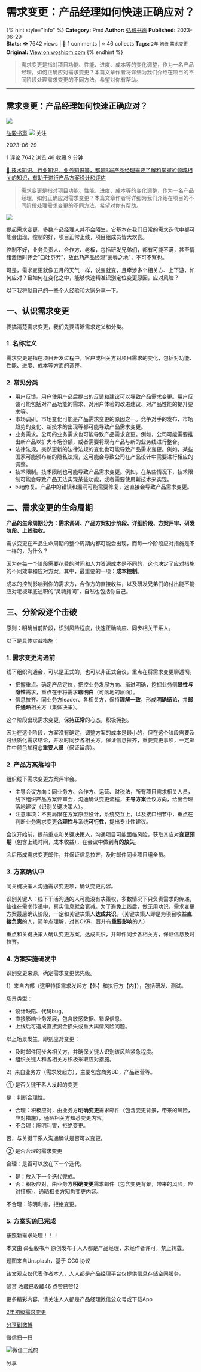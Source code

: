 # 需求变更：产品经理如何快速正确应对？
{% hint style="info" %}
**Category:** Pmd
**Author:** [弘毅书声](https://www.woshipm.com/u/312485)
**Published:** 2023-06-29  
**Stats:** 👁️ 7642 views | 💬 1 comments | ⭐ 46 collects
**Tags:** `2年` `初级` `需求变更`
**Original:** [View on woshipm.com](https://www.woshipm.com/pmd/5857149.html)
{% endhint %}
> 需求变更是指对项目功能、性能、进度、成本等的变化调整，作为一名产品经理，如何正确应对需求变更？本篇文章作者将详细为我们介绍在项目的不同阶段处理需求变更的不同方法，希望对你有帮助。

---

## 需求变更：产品经理如何快速正确应对？

[![](https://static.woshipm.com/view/woshipm_api_def_20230627171922_4275.jpg?imageView2/1/w/72/h/72/q/100)](https://www.woshipm.com/u/312485)

[弘毅书声](https://www.woshipm.com/u/312485) ![](https://static.woshipm.com/tag/1101_1@2x.png) 关注

2023-06-29

1 评论 7642 浏览 46 收藏 9 分钟

[🔗 技术知识、行业知识、业务知识等，都是B端产品经理需要了解和掌握的领域相关的知识，有助于进行产品方案设计和评估](https://ke.qidianla.com/courses/bcpm)

> 需求变更是指对项目功能、性能、进度、成本等的变化调整，作为一名产品经理，如何正确应对需求变更？本篇文章作者将详细为我们介绍在项目的不同阶段处理需求变更的不同方法，希望对你有帮助。

![](https://image.woshipm.com/2023/04/17/898c0406-dcf5-11ed-9781-00163e0b5ff3.png)

提起需求变更，多数产品经理人并不会陌生，它基本在我们日常的需求迭代中都可能会出现，控制的好，项目正常上线，项目组成员皆大欢喜。

控制不好，业务负责人、合作方、老板，包括研发兄弟们，都有可能不满，甚至情绪激愤时还会“口吐芬芳”，故此乃产品经理“荣辱之地”，不可不察也。

可是，需求变更就像五月的天气一样，说变就变，且牵涉多个相关方、上下游，如何应对？且如何在变化之中，能够快速精准识别定位变更原因，应对风险？

以下我将就自己的一些个人经验和大家分享一下。

## 一、认识需求变更

要搞清楚需求变更，我们先要清晰需求定义和分类。

### 1\. 名称定义

需求变更是指在项目开发过程中，客户或相关方对项目需求的变化，包括对功能、性能、进度、成本等方面的调整。

### 2\. 常见分类

*   用户反馈。用户使用产品后提出的反馈和建议可以导致产品需求变更。用户反馈可能包括对产品功能的需求、对用户体验的改进建议、对产品性能的提升要求等。
*   市场调研。市场变化可能是产品需求变更的原因之一。竞争对手的发布、市场趋势的变化、新技术的出现等都可能导致产品需求变更。
*   业务需求。公司的业务需求也可能导致产品需求变更。例如，公司可能需要推出新产品以扩大市场份额，或者需要将现有产品与新的业务线进行整合。
*   法律法规。突然更新的法律法规的变化也可能导致产品需求变更。例如，某些国家可能颁布新的隐私法规，这可能会导致公司在产品设计中需要进行相应的调整。
*   技术限制。技术限制也可能导致产品需求变更。例如，在某些情况下，技术限制可能会导致产品无法实现某些功能，或者需要使用新技术来实现。
*   bug修复。产品中的错误和漏洞可能需要修复，这直接会导致产品需求变更。

## 二、需求变更的生命周期

**产品的生命周期分为：需求调研、产品方案初步阶段、详细阶段、方案评审、研发阶段、上线验收。**

需求变更在产品生命周期的整个周期内都可能会出现，而每一个阶段应对措施是不一样的，为什么？

因为在每一个阶段需要花费的时间和人力资源成本是不同的，这也决定了应对措施的不同效率和应对方案。其中，最重要的一项：**成本控制**。

成本的控制影响到你的需求方，合作方的直接收益，以及研发兄弟们的付出能不能应对老板年底述职的“灵魂拷问”，自然也包括你自己。

## 三、分阶段逐个击破

原则：明确当前阶段，识别风险程度，快速正确响应、同步相关干系人。

以下是具体实战措施：

### 1\. 需求变更沟通前

线下组织沟通会，可以是正式的，也可以非正式会议，重点在将需求变更聊透彻。

*   把握重点。确定产品定位，把控业务发展方向、渐进明确，挖掘业务侧**显性与隐性**需求，重点在于将需求**聊明白**（可落地的层面）。
*   信息拉齐。同业务方leader、各相关方，保持**理解一致**，形成**明确结论**，并**邮件通晒**相关方（集体决策）。

这个阶段出现需求变更，保持**正常**的心态，积极拥抱。

因为在这个阶段，方案没有确定，调整方案的成本是最小的，但在这个阶段需要及时纸质化需求结论，并及时同步各相关方。保证信息拉齐，重要变更事项，一定邮件中颜色加粗@**重要人员**（保证留痕）。

### 2\. 产品方案落地中

组织线下需求变更方案评审会。

*   主导会议方向：同业务方、合作方、运营、财税法，所有项目需求相关人员，线下组织产品方案评审会，沟通确认变更流程，**主导方案**会议方向，给出合理落地建议（识别关键决策人）。
*   注意事项：不要局限在方案原型设计，系统交互上，以及接口细节中，重点在判断业务需求变更**合理性**与系统**可行性**，提出专业性建议。

会议开始前，提前重点和关键决策人，沟通项目可能面临风险，获取其应对**变更预期**（包含上线时间，成本收益），在会议中做到**有的放矢**。

会后形成需求变更邮件，并保证信息拉齐，及时邮件同步项目组全员。

### 3\. 方案确认中

同关键决策人沟通需求变更项，确认变更内容。

识别关键人：线下干活沟通的人可能没有决策权，多数情况下只负责需求的传递，往往在需求传递中，真实信息就会衰减。为了避免上线后，做无用功识，需求变更方案最后确认阶段，一定和关键决策人**达成共识**。（关键决策人即是为项目收益**直接负责**的人，简单点理解，对其OKR、晋升有**重要影响**的人）

重点和关键决策人确认变更方案，达成共识，并邮件同步各相关方，保证信息及时拉齐。

### 4\. 方案实施研发中

识别变更来源，确定需求变更优先级。

1）来自内部（这里特指需求发起方【外】和执行方【内】），包括研发、测试。

场景类型：

*   设计缺陷、代码bug。
*   直接影响业务发展，包含敏感数据、错误信息。
*   上线后可造成直接资金损失或重大舆情风险问题。

以上场景发生，即刻应对变更：

*   及时邮件同步各相关方，并确保关键人识别该风险紧急程度。
*   组织关键人和各相关方积极采取应对措施。

2）来自业务方（需求发起方），主要包含商务BD，产品运营等。

① 是否关键干系人发起的变更

是：判断合理性。

*   合理：积极应对，由业务方**明确变更**需求邮件（包含变更背景，带来的风险，应对措施），通晒相关方知悉变更内容。
*   不合理：陈明利害，拒绝变更。

否，与关键干系人沟通确认是否可以变更。

② 是否合理的需求变更

合理：是否可以放在下一个迭代。

*   是：放入下一个迭代完成。
*   否：积极应对，由业务方**明确变更**需求邮件（包含变更背景，带来的风险，应对措施），通晒相关方知悉变更内容。

不合理：陈明利害，拒绝变更。

### 5\. 方案实施已完成

按照新需求处理！！！

本文由 @弘毅书声 原创发布于人人都是产品经理，未经作者许可，禁止转载。

题图来自Unsplash，基于 CC0 协议

该文观点仅代表作者本人，人人都是产品经理平台仅提供信息存储空间服务。

赞赏 收藏已收藏46 点赞已赞12

更多精彩内容，请关注人人都是产品经理微信公众号或下载App

[2年](https://www.woshipm.com/tag/2%e5%b9%b4)[初级](https://www.woshipm.com/tag/%e5%88%9d%e7%ba%a7)[需求变更](https://www.woshipm.com/tag/%e9%9c%80%e6%b1%82%e5%8f%98%e6%9b%b4)

[分享到微博](https://service.weibo.com/share/share.php?appkey=2775287854&title=需求变更：产品经理如何快速正确应对？&url=https://www.woshipm.com/pmd/5857149.html&pic=https://image.woshipm.com/2023/04/17/898c0406-dcf5-11ed-9781-00163e0b5ff3.png)

微信扫一扫

![微信二维码](https://api.pwmqr.com/qrcode/create/?url=https://www.woshipm.com/pmd/5857149.html)

分享